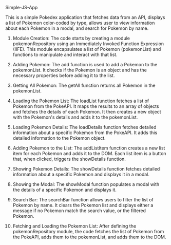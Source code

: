 
Simple-JS-App

This is a simple Pokedex application that fetches data from an API, displays a list of Pokemon color-coded by type, allows user to view information about each Pokemon in a modal, and search for Pokemon by name.

1. Module Creation: The code starts by creating a module pokemonRepository using an Immediately Invoked Function Expression (IIFE). This module encapsulates a list of Pokemon (pokemonList) and functions to manipulate and interact with that list.

2. Adding Pokemon: The add function is used to add a Pokemon to the pokemonList. It checks if the Pokemon is an object and has the necessary properties before adding it to the list.

3. Getting All Pokemon: The getAll function returns all Pokemon in the pokemonList.

4. Loading the Pokemon List: The loadList function fetches a list of Pokemon from the PokeAPI. It maps the results to an array of objects and fetches the details of each Pokemon. It then creates a new object with the Pokemon's details and adds it to the pokemonList.

5. Loading Pokemon Details: The loadDetails function fetches detailed information about a specific Pokemon from the PokeAPI. It adds this detailed information to the Pokemon object.

6. Adding Pokemon to the List: The addListItem function creates a new list item for each Pokemon and adds it to the DOM. Each list item is a button that, when clicked, triggers the showDetails function.

7. Showing Pokemon Details: The showDetails function fetches detailed information about a specific Pokemon and displays it in a modal.

8. Showing the Modal: The showModal function populates a modal with the details of a specific Pokemon and displays it.

9. Search Bar: The searchBar function allows users to filter the list of Pokemon by name. It clears the Pokemon list and displays either a message if no Pokemon match the search value, or the filtered Pokemon.

10. Fetching and Loading the Pokemon List: After defining the pokemonRepository module, the code fetches the list of Pokemon from the PokeAPI, adds them to the pokemonList, and adds them to the DOM.

